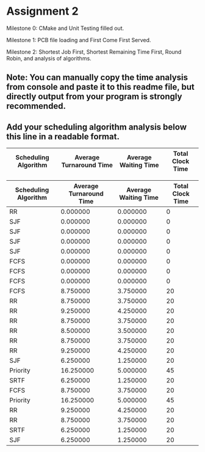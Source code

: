 # Assignment 2

Milestone 0: CMake and Unit Testing filled out. 

Milestone 1: PCB file loading and First Come First Served. 

Milestone 2: Shortest Job First, Shortest Remaining Time First, Round Robin, and analysis of algorithms. 

Note: 
You can manually copy the time analysis from console and paste it to this readme file, but directly output from your program is strongly recommended.     
---------------------------------------------------------------------------
Add your scheduling algorithm analysis below this line in a readable format. 
---------------------------------------------------------------------------


| Scheduling Algorithm | Average Turnaround Time | Average Waiting Time | Total Clock Time |
|----------------------|-------------------------|----------------------|------------------|


| Scheduling Algorithm | Average Turnaround Time | Average Waiting Time | Total Clock Time |
|----------------------|-------------------------|----------------------|------------------|
| RR                   | 0.000000                | 0.000000             | 0                |
| SJF                  | 0.000000                | 0.000000             | 0                |
| SJF                  | 0.000000                | 0.000000             | 0                |
| SJF                  | 0.000000                | 0.000000             | 0                |
| SJF                  | 0.000000                | 0.000000             | 0                |
| FCFS                 | 0.000000                | 0.000000             | 0                |
| FCFS                 | 0.000000                | 0.000000             | 0                |
| FCFS                 | 0.000000                | 0.000000             | 0                |
| FCFS                 | 8.750000                | 3.750000             | 20               |
| RR                   | 8.750000                | 3.750000             | 20               |
| RR                   | 9.250000                | 4.250000             | 20               |
| RR                   | 8.750000                | 3.750000             | 20               |
| RR                   | 8.500000                | 3.500000             | 20               |
| RR                   | 8.750000                | 3.750000             | 20               |
| RR                   | 9.250000                | 4.250000             | 20               |
| SJF                  | 6.250000                | 1.250000             | 20               |
| Priority             | 16.250000               | 5.000000             | 45               |
| SRTF                 | 6.250000                | 1.250000             | 20               |
| FCFS                 | 8.750000                | 3.750000             | 20               |
| Priority             | 16.250000               | 5.000000             | 45               |
| RR                   | 9.250000                | 4.250000             | 20               |
| RR                   | 8.750000                | 3.750000             | 20               |
| SRTF                 | 6.250000                | 1.250000             | 20               |
| SJF                  | 6.250000                | 1.250000             | 20               |
